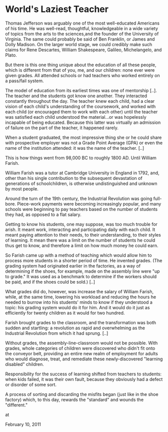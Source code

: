 # World's Laziest Teacher
Thomas Jefferson was arguably one of the most well-educated Americans of his time. He was well-read, thoughtful, knowledgeable in a wide variety of topics from the arts to the sciences,and the founder of the University of Virginia. The same could probably be said of Ben Franklin, or James and Dolly Madison. On the larger world stage, we could credibly make such claims for Rene Descartes, William Shakespeare, Galileo, Michelangelo, and Plato.

But there is this one thing unique about the education of all these people, which is different from that of you, me, and our children: none ever were given grades. All attended schools or had teachers who worked entirely on a pass/fail system.

The model of education from its earliest times was one of mentorship [..]. The teacher and the students got know one another. They interacted constantly throughout the day. The teacher knew each child, had a clear vision of each child's understanding of the coursework, and worked with each child (or encouraged them to work with each other) until the teacher was satisfied each child understood the material...or was hopelessly incapable of being educated. Because this latter was virtually an admission of failure on the part of the teacher, it happened rarely.

When a student graduated, the most impressive thing she or he could share with prospective employer was not a Grade Point Average (GPA) or even the name of the institution attended: it was the name of the teacher. [..]

This is how things went from 98,000 BC to roughly 1800 AD. Until William Farish.

William Farish was a tutor at Cambridge University in England in 1792, and, other than his single contribution to the subsequent devastation of generations of schoolchildren, is otherwise undistinguished and unknown by most people.

Around the turn of the 19th century, the Industrial Revolution was going full-bore. Piece-work payments were becoming increasingly popular, and many schools were beginning to pay teachers based on the number of students they had, as opposed to a flat salary.

Getting to know his students, one may suppose, was too much trouble for arish. It meant work, interacting and participating daily with each child. It meant paying attention to their needs, to their understanding, to their styles of learning. It mean there was a limit on the number of students he could thus get to know, and therefore a limit on how much money he could earn.

So Farish came up with a method of teaching which would allow him to process more students in a shorter period of time. He invented grades. (The grading system had originated earlier in the factories, as a way of determining if the shoes, for example, made on the assembly line were "up to grade." It was used as a benchmark to determine if the workers should be paid, and if the shoes could be sold.) [..]

What grades did do, however, was increase the salary of William Farish, while, at the same time, lowering his workload and reducing the hours he needed to burrow into his students' minds to know if they understood a topic: his grading system would do it for him. And it would do it just as efficiently for twenty children as it would for two hundred.

Farish brought grades to the classroom, and the transformation was both sudden and startling: a revolution as rapid and overwhelming as the Industrial Revolution from which it had sprung. [..]

Without grades, the assembly-line-classroom would not be possible. With grades, whole categories of children were discovered who didn't fit onto the conveyor belt, providing an entire new realm of employment for adults who would diagnose, treat, and remediate these newly-discovered "learning disabled" children.

Responsibility for the success of learning shifted from teachers to students: when kids failed, it was their own fault, because they obviously had a defect or disorder of some sort.

A process of sorting and discarding the misfits began (just like in the shoe factory) which, to this day, rewards the "standard" and wounds the "different." 








at

February 10, 2011















